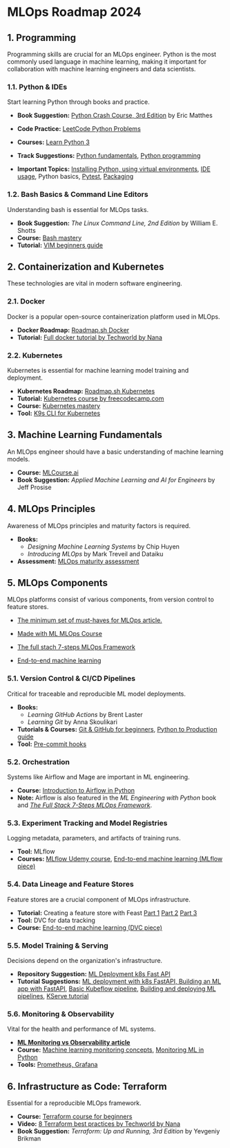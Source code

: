 # MLOps Roadmap 2024

## 1. Programming
Programming skills are crucial for an MLOps engineer. Python is the most commonly used language in machine learning, making it important for collaboration with machine learning engineers and data scientists.

### 1.1. Python & IDEs
Start learning Python through books and practice.

- **Book Suggestion:** [Python Crash Course, 3rd Edition](https://www.amazon.com/stores/Eric-Matthes/author/B01DPU378I?ref=ap_rdr&store_ref=ap_rdr&isDramIntegrated=true&shoppingPortalEnabled=true) by Eric Matthes
- **Code Practice:** [LeetCode Python Problems](https://leetcode.com/problemset/)
- **Courses:** [Learn Python 3](https://www.codecademy.com/learn/learn-python-3)
- **Track Suggestions:** [Python fundamentals](https://app.datacamp.com/learn/skill-tracks/python-fundamentals), [Python programming](https://app.datacamp.com/learn/skill-tracks/python-programming)

- **Important Topics:** [Installing Python, using virtual environments](https://marvelousmlops.substack.com/p/the-right-way-to-install-python-on), [IDE usage](https://mlops.community/how-to-configure-vs-code-for-ai-ml-and-mlops-development-in-python-🛠%EF%B8%8F%EF%B8%8F/), Python basics, [Pytest](https://app.datacamp.com/learn/skill-tracks/python-programming), [Packaging](https://www.freecodecamp.org/news/how-to-build-and-publish-python-packages-with-poetry/)

### 1.2. Bash Basics & Command Line Editors
Understanding bash is essential for MLOps tasks.

- **Book Suggestion:** _The Linux Command Line, 2nd Edition_ by William E. Shotts
- **Course:** [Bash mastery](https://www.udemy.com/course/bash-mastery)
- **Tutorial:** [VIM beginners guide](https://www.freecodecamp.org/news/vim-beginners-guide/)

## 2. Containerization and Kubernetes
These technologies are vital in modern software engineering.

### 2.1. Docker
Docker is a popular open-source containerization platform used in MLOps.

- **Docker Roadmap:** [Roadmap.sh Docker](https://roadmap.sh/docker)
- **Tutorial:** [Full docker tutorial by Techworld by Nana](https://www.youtube.com/watch?v=3c-iBn73dDE)

### 2.2. Kubernetes
Kubernetes is essential for machine learning model training and deployment.

- **Kubernetes Roadmap:** [Roadmap.sh Kubernetes](https://roadmap.sh/kubernetes)
- **Tutorial:** [Kubernetes course by freecodecamp.com](https://www.youtube.com/watch?v=d6WC5n9G_sM)
- **Course:** [Kubernetes mastery](https://www.udemy.com/course/kubernetesmastery/)
- **Tool:** [K9s CLI for Kubernetes](https://k9scli.io)

## 3. Machine Learning Fundamentals
An MLOps engineer should have a basic understanding of machine learning models.

- **Course:** [MLCourse.ai](https://mlcourse.ai/)
- **Book Suggestion:** _Applied Machine Learning and AI for Engineers_ by Jeff Prosise

## 4. MLOps Principles
Awareness of MLOps principles and maturity factors is required.

- **Books:**
  - _Designing Machine Learning Systems_ by Chip Huyen
  - _Introducing MLOps_ by Mark Treveil and Dataiku
- **Assessment:** [MLOps maturity assessment](https://marvelousmlops.substack.com/p/mlops-maturity-assessment)

## 5. MLOps Components
MLOps platforms consist of various components, from version control to feature stores. 
- [The minimum set of must-haves for MLOps article.](https://marvelousmlops.substack.com/p/the-minimum-set-of-must-haves-for)

- [Made with ML MLOps Course](https://madewithml.com/courses/mlops/)

- [The full stach 7-steps MLOps Framework](https://www.pauliusztin.me/courses/the-full-stack-7-steps-mlops-framework)
- [End-to-end machine learning](https://www.udemy.com/course/sustainable-and-scalable-machine-learning-project-development/)


### 5.1. Version Control & CI/CD Pipelines
Critical for traceable and reproducible ML model deployments.

- **Books:**
  - _Learning GitHub Actions_ by Brent Laster
  - _Learning Git_ by Anna Skoulikari
- **Tutorials & Courses:** [Git & GitHub for beginners](https://www.youtube.com/watch?v=RGOj5yH7evk), [Python to Production guide](https://www.udemy.com/course/setting-up-the-linux-terminal-for-software-development/)
- **Tool:** [Pre-commit hooks](https://marvelousmlops.substack.com/p/welcome-to-pre-commit-heaven)

### 5.2. Orchestration
Systems like Airflow and Mage are important in ML engineering.

- **Course:** [Introduction to Airflow in Python](https://app.datacamp.com/learn/courses/introduction-to-airflow-in-python)
- **Note:** Airflow is also featured in the _ML Engineering with Python_ book and [_The Full Stack 7-Steps MLOps Framework_](https://www.pauliusztin.me/courses/the-full-stack-7-steps-mlops-framework).

### 5.3. Experiment Tracking and Model Registries
Logging metadata, parameters, and artifacts of training runs.

- **Tool:** MLflow
- **Courses:** [MLflow Udemy course](https://www.udemy.com/course/mlflow-course/), [End-to-end machine learning (MLflow piece)](https://www.udemy.com/course/sustainable-and-scalable-machine-learning-project-development/)

### 5.4. Data Lineage and Feature Stores
Feature stores are a crucial component of MLOps infrastructure.

- **Tutorial:** Creating a feature store with Feast [Part 1](https://kedion.medium.com/creating-a-feature-store-with-feast-part-1-37c380223e2f) [Part 2](https://kedion.medium.com/feature-storage-for-ml-with-feast-part-2-34df1971a8d3) [Part 3](https://kedion.medium.com/feature-storage-for-ml-with-feast-a061899fc4a2)
- **Tool:** DVC for data tracking
- **Course:** [End-to-end machine learning (DVC piece)](https://www.udemy.com/course/sustainable-and-scalable-machine-learning-project-development/)

### 5.5. Model Training & Serving
Decisions depend on the organization's infrastructure.

- **Repository Suggestion:** [ML Deployment k8s Fast API](https://github.com/sayakpaul/ml-deployment-k8s-fastapi/tree/main)
- **Tutorial Suggestions:** [ML deployment with k8s FastAPI, Building an ML app with FastAPI](https://dev.to/bravinsimiyu/beginner-guide-on-how-to-build-a-machine-learning-app-with-fastapi-part-ii-deploying-the-fastapi-application-to-kubernetes-4j6g), [Basic Kubeflow pipeline](https://towardsdatascience.com/tutorial-basic-kubeflow-pipeline-from-scratch-5f0350dc1905), [Building and deploying ML pipelines](https://www.datacamp.com/tutorial/kubeflow-tutorial-building-and-deploying-machine-learning-pipelines?utm_source=google&utm_medium=paid_search&utm_campaignid=19589720818&utm_adgroupid=157156373991&utm_device=c&utm_keyword=&utm_matchtype=&utm_network=g&utm_adpostion=&utm_creative=683184494153&utm_targetid=dsa-2218886984380&utm_loc_interest_ms=&utm_loc_physical_ms=9064564&utm_content=&utm_campaign=230119_1-sea~dsa~tofu_2-b2c_3-eu_4-prc_5-na_6-na_7-le_8-pdsh-go_9-na_10-na_11-na-dec23&gad_source=1&gclid=Cj0KCQiA4Y-sBhC6ARIsAGXF1g7iSih9h2RGL27LwWY6dlPLhEss-e5Af8pnaBvdDynRh7IHIKi8sGgaApD-EALw_wcB), [KServe tutorial](https://towardsdatascience.com/kserve-highly-scalable-machine-learning-deployment-with-kubernetes-aa7af0b71202)

### 5.6. Monitoring & Observability
Vital for the health and performance of ML systems.
- [**ML Monitoring vs Observability article**](https://marvelousmlops.substack.com/p/ml-monitoring-vs-ml-observability)
- **Course:** [Machine learning monitoring concepts](https://app.datacamp.com/learn/courses/machine-learning-monitoring-concepts), [Monitoring ML in Python](https://app.datacamp.com/learn/courses/monitoring-machine-learning-in-python)
- **Tools:** [Prometheus, Grafana](https://www.udemy.com/course/mastering-prometheus-and-grafana/)

## 6. Infrastructure as Code: Terraform
Essential for a reproducible MLOps framework.

- **Course:** [Terraform course for beginners](https://www.youtube.com/watch?v=SLB_c_ayRMo)
- **Video:** [8 Terraform best practices by Techworld by Nana](https://www.youtube.com/watch?v=gxPykhPxRW0)
- **Book Suggestion:** _Terraform: Up and Running, 3rd Edition_ by Yevgeniy Brikman
